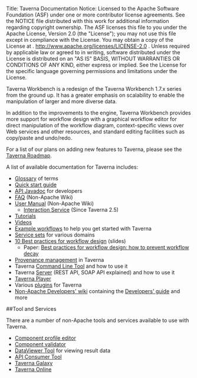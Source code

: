 Title:     Taverna Documentation
Notice:    Licensed to the Apache Software Foundation (ASF) under one
           or more contributor license agreements.  See the NOTICE file
           distributed with this work for additional information
           regarding copyright ownership.  The ASF licenses this file
           to you under the Apache License, Version 2.0 (the
           "License"); you may not use this file except in compliance
           with the License.  You may obtain a copy of the License at
           .
             http://www.apache.org/licenses/LICENSE-2.0
           .
           Unless required by applicable law or agreed to in writing,
           software distributed under the License is distributed on an
           "AS IS" BASIS, WITHOUT WARRANTIES OR CONDITIONS OF ANY
           KIND, either express or implied.  See the License for the
           specific language governing permissions and limitations
           under the License.

Taverna Workbench is a redesign of the Taverna Workbench 1.7.x series from the ground up.
It has a greater emphasis on scalability to enable the manipulation of larger and more diverse data.

In addition to the improvements to the engine, Taverna Workbench provides more support for workflow design
   with a graphical workflow editor for direct manipulation of the workflow diagram,
   context-specific views over Web services and other resources,
   and standard editing facilities such as copy/paste and undo/redo.

For a list of our plans on adding new features to Taverna, please see the
   [Taverna Roadmap](/introduction/roadmap).

A list of available documentation for Taverna includes:

 - [Glossary](/documentation/glossary) of terms
 - [Quick start guide](/documentation/quick-start-guide)
 - [API Javadoc](/javadoc/) for developers
 - [FAQ](http://dev.mygrid.org.uk/wiki/display/tav250/Frequently+Asked+Questions) (Non-Apache Wiki)
 - [User Manual](http://www.mygrid.org.uk/dev/wiki/display/taverna/User+Manual) (Non-Apache Wiki)
   - [Interaction Service](/documentation/interaction) (Since Taverna 2.5)  
 - [Tutorials](/documentation/tutorials)
 - [Videos](/documentation/videos)
 - [Example workflows](/documentation/example-workflows) to help you get started with Taverna
 - [Service sets](/documentation/service-sets) for various domains
 - [10 Best practices for workflow design](http://www.slideshare.net/khettne/10-best-practices-for-workflow-design) (slides)
   - Paper: [Best practices for workflow design: how to prevent workflow decay](http://ceur-ws.org/Vol-952/paper_23.pdf)
 - [Provenance management](/documentation/provenance) in Taverna
 - Taverna [Command Line Tool](/documentation/command-line-tool) and how to use it
 - Taverna [Server](/documentation/server) (REST API, SOAP API explained) and how to use it
 - [Taverna Player](/documentation/taverna-player)
 - Various [plugins](/documentation/plugins) for Taverna
 - [Non-Apache Developers' wiki](http://www.mygrid.org.uk/dev/wiki/display/developer/Home)
     containing the
     [Developers' guide](http://www.mygrid.org.uk/dev/wiki/display/developer/Developers+Guide) and more

<a name="tools"></a>
##Tool and Services

There are a number of non-Apache tools and services available to use with Taverna.

 - [Component profile editor](/documentation/components/component-profile-editor)
 - [Component validator](/documentation/components/component-validator)
 - [DataViewer Tool](/documentation/dataviewer-tool) for viewing result data
 - [API Consumer Tool](/documentation/api-consumer-tool/)
 - [Taverna Galaxy](/documentation/taverna-galaxy/)
 - [Taverna Online](/documentation/online)
